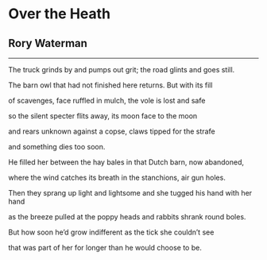 # Over the Heath
## Rory Waterman

---

The truck grinds by
and pumps out grit;
the road glints and
goes still.

The barn owl that
had not finished here
returns. But with
its fill

of scavenges,
face ruffled in mulch,
the vole is lost
and safe

so the silent specter
flits away, its
moon face to
the moon

and rears unknown
against a copse,
claws tipped for
the strafe

and something dies
too soon.



He filled her between
the hay bales in
that Dutch barn, now
abandoned,

where the wind
catches its breath
in the stanchions,
air gun holes.

Then they sprang up
light and lightsome
and she tugged his hand
with her hand

as the breeze pulled
at the poppy heads
and rabbits shrank
round boles.

But how soon he’d
grow indifferent
as the tick she
couldn’t see

that was part of
her for longer
than he would choose
to be.